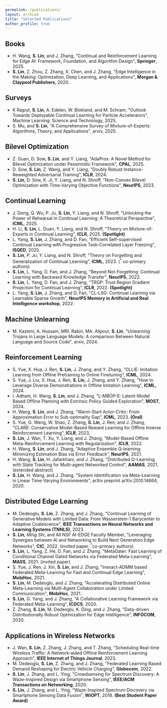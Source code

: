```yaml
---
permalink: /publications/
layout: archive
title: "Selected Publications"
author_profile: true
---
```



## Books

* H. Wang, **S. Lin**, and J. Zhang, "Continual and Reinforcement Learning for Edge AI: Framework, Foundation, and Algorithm Design", **Springer**, 2025.
* **S. Lin**, Z. Zhou, Z. Zhang, X. Chen, and J. Zhang, "Edge Intelligence in the Making: Optimization, Deep Learning, and Applications", **Morgan & Claypool Publishers**, 2020.


## Surveys

* K Rajput, **S. Lin**, A. Edelen, W. Blokland, and M. Schram, "Outlook Towards Deployable Continual Learning for Particle Accelerators", Machine Learning: Science and Technology, 2025.
* S. Mu, and **S. Lin**, "A Comprehensive Survey of Mixture-of-Experts: Algorithms, Theory, and Applications", arxiv, 2025.


## Bilevel Optimization

* Z. Guan, D. Sow, **S. Lin**, and Y. Liang, "AdaProx: A Novel Method for Bilevel Optimization under Pessimistic Framework", **CPAL**, 2025.
* D. Sow, **S. Lin**, Z. Wang, and Y. Liang, "Doubly Robust Instance-Reweighted Adversarial Training", **ICLR**, 2024.
* **S. Lin**, D. Sow, K. Ji, Y. Liang, and N. Shroff, "Non-Convex Bilevel Optimization with Time-Varying Objective Functions", **NeurIPS**, 2023.



## Continual Learning

* J. Deng, Q. Wu, P. Ju, **S. Lin**, Y. Liang, and N. Shroff, "Unlocking the Power of Rehearsal in Continual Learning: A Theoretical Perspective", **ICML**, 2025.
* H. Li, **S. Lin**, L. Duan, Y. Liang, and N. Shroff, "Theory on Mixture-of-Experts in Continual Learning", **ICLR**, 2025. **(Spotlight)**
* L. Yang, **S. Lin**, J. Zhang, and D. Fan, "Efficient Self-supervised Continual Learning with Progressive Task-Correlated Layer Freezing", **ISQED**, 2025.
* **S. Lin**<sup>*</sup>, P. Ju<sup>*</sup>, Y. Liang, and N. Shroff, "Theory on Forgetting and Generalization of Continual Learning", **ICML**, 2023. (<sup>*</sup> co-primary authors)
* **S. Lin**, L. Yang, D. Fan, and J. Zhang, "Beyond Not-Forgetting: Continual Learning with Backward Knowledge Transfer", **NeurIPS**, 2022.
* **S. Lin**, L. Yang, D. Fan, and J. Zhang, "TRGP: Trust Region Gradient Projection for Continual Learning", **ICLR**, 2022. **(Spotlight)**
* L. Yang, **S. Lin**, J. Zhang, and D. Fan, "CL-LSG: Continual Learning via Learnable Sparse
Growth", **NeurIPS Memory in Artificial and Real Intelligence workshop**, 2022.


## Machine Unlearning

* M. Kazemi, A. Hussain, MRI. Rabin, MA. Alipour, **S. Lin**, "Unlearning Trojans in Large Language Models: A comparison Between Natural Language and Source Code", arxiv, 2024.




## Reinforcement Learning

* S. Yue, X. Hua, J. Ren, **S. Lin**, J. Zhang, and Y. Zhang, "OLLIE: Imitation Learning from Offline Pretraining to Online Finetuning", **ICML**, 2024.
* S. Yue, J. Liu, X. Hua, J. Ren, **S. Lin**, J. Zhang, and Y. Zhang, "How to Leverage Diverse Demonstrations in Offline Imitation Learning", **ICML**, 2024.
* I. Adham, H. Wang, **S. Lin**, and J. Zhang, "L-MBOP-E: Latent-Model Based Offline Planning with Extrinsic Policy Guided Exploration", **MOST**, 2024.
* H. Wang, **S. Lin**, and J. Zhang, "Warm-Start Actor-Critic: From Approximation Error to Sub-optimality Gap", **ICML**, 2023. **(Oral)**
* S. Yue, G. Wang, W. Shao, Z. Zhang, **S. Lin**, J. Ren, and J. Zhang, "CLARE: Conservative Model-Based Reward Learning for Offline Inverse Reinforcement Learning", **ICLR**, 2023.
* **S. Lin**, J. Wan, T. Xu, Y. Liang, and J. Zhang, "Model-Based Offline Meta-Reinforcement Learning with Regularization", **ICLR**, 2022.
* H. Wang, **S. Lin**, and J. Zhang, "Adaptive Ensemble Q-learning: Minimizing Estimation Bias via Error Feedback", **NeurIPS**, 2021.
* H. Wang, **S. Lin**, H. Jafarkhani, and J. Zhang, "Distributed Q-Learning with State Tracking for Multi-agent Networked Control", **AAMAS**, 2021. (extended abstract)
* **S. Lin**, H. Wang, and J. Zhang, "System Identification via Meta-Learning in Linear Time-Varying Environments", arXiv preprint arXiv:2010.14664, 2020.

## Distributed Edge Learning

* M. Dedeoglu, **S. Lin**, Z. Zhang, and J. Zhang, "Continual Learning of Generative Models with Limited Data: From Wasserstein-1 Barycenter to Adaptive Coalescence",   **IEEE Transactions on Neural Networks and Learning Systems (TNNLS)**, 2023.
* **S. Lin**<sup>*</sup>, Ming Shi<sup>*</sup>, and All NSF AI-EDGE Faculty Member, "Leveraging Synergies between AI and Networking to Build Next Generation Edge Networks", **CIC**, 2022. (invited paper, <sup>*</sup>co-primary authors)
* **S. Lin**, L. Yang, Z. He, D. Fan, and J. Zhang, "MetaGater: Fast Learning of Conditional Channel Gated Networks via Federated Meta-Learning", **MASS**, 2021. (invited paper)
* S. Yue, J. Ren, J. Xin, **S. Lin**, and J. Zhang, "Inexact-ADMM based Federated Meta-Learning for Fast and Continual Edge Learning", **MobiHoc**, 2021.
* **S. Lin**, M. Dedeoglu, and J. Zhang, "Accelerating Distributed Online Meta-Learning via Multi-Agent Collaboration under Limited Communication", **MobiHoc**, 2021.
* **S. Lin**, G. Yang, and J. Zhang, "A Collaborative Learning Framework via Federated Meta-Learning", **ICDCS**, 2020.
* Z. Zhang, **S. Lin**, M. Dedeoglu, K. Ding, and J. Zhang, "Data-driven Distributionally Robust Optimization for Edge Intelligence", **INFOCOM**, 2020.


## Applications in Wireless Networks

* J. Wan, **S. Lin**, Z. Zhang, J. Zhang, and T. Zhang, "Scheduling Real-time Wireless Traffic: A Network-aided Offline Reinforcement Learning Approach", **IEEE Internet of Things Journal**, 2023.
* M. Dedeoglu, **S. Lin**, Z. Zhang, and J. Zhang, "Federated Learning Based Demand Reshaping for Electric Vehicle Charging", **Globecom**, 2022.
* **S. Lin**, J. Zhang, and L. Ying, "Crowdsensing for Spectrum Discovery: A Waze-Inspired Design via Smartphone Sensing", **IEEE/ACM Transactions on Networking**, 2020.
* **S. Lin**, J. Zhang, and L. Ying, "Waze-Inspired Spectrum Discovery via Smartphone Sensing Data Fusion", **WiOPT**, 2018. **(Best Student Paper Award)**
